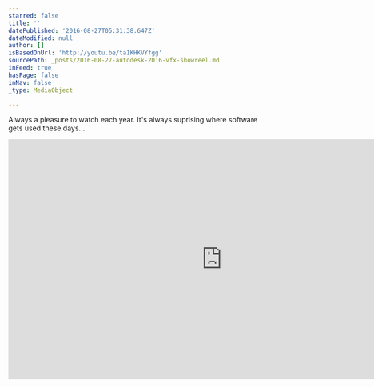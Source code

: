```yaml
---
starred: false
title: ''
datePublished: '2016-08-27T05:31:38.647Z'
dateModified: null
author: []
isBasedOnUrl: 'http://youtu.be/ta1KHKVYfgg'
sourcePath: _posts/2016-08-27-autodesk-2016-vfx-showreel.md
inFeed: true
hasPage: false
inNav: false
_type: MediaObject

---
```

Always a pleasure to watch each year. It's always suprising where software gets used these days...

<iframe src="http://cdn.embedly.com/widgets/media.html?src=https%3A%2F%2Fwww.youtube.com%2Fembed%2Fta1KHKVYfgg%3Ffeature%3Doembed&amp;url=http%3A%2F%2Fwww.youtube.com%2Fwatch%3Fv%3Dta1KHKVYfgg&amp;image=https%3A%2F%2Fi.ytimg.com%2Fvi%2Fta1KHKVYfgg%2Fhqdefault.jpg&amp;key=b7d04c9b404c499eba89ee7072e1c4f7&amp;type=text%2Fhtml&amp;schema=youtube" width="854" height="480" scrolling="no" frameborder="0" allowfullscreen="" style=""></iframe>